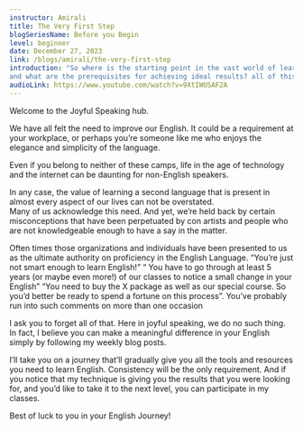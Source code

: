 ```yaml
---
instructor: Amirali
title: The Very First Step
blogSeriesName: Before you Begin
level: beginner
date: December 27, 2023
link: /blogs/amirali/the-very-first-step
introduction: "So where is the starting point in the vast world of learning English? 
and what are the prerequisites for achieving ideal results? all of this might sound overwhelming, but a little perspective shift is all you need!"
audioLink: https://www.youtube.com/watch?v=9XtIWUSAF2A
---
```



Welcome to the Joyful Speaking hub.   

We have all felt the need to improve our English. It could be a requirement at your workplace, or perhaps you’re someone like me who enjoys the elegance and simplicity of the language.  

Even if you belong to neither of these camps, life in the age of technology and the internet  can be daunting for non-English speakers.  


In any case, the value of learning a second language that is present in almost every aspect of our lives can not be overstated.  
Many of us acknowledge this need. And yet, we’re held back by certain misconceptions that have been perpetuated by con artists  and people who are not knowledgeable enough to have a say in the matter.  

Often times those organizations and individuals have been presented to us as the ultimate authority on proficiency in the English Language.
“You’re just not smart enough to learn English!” “ You have to go through at least 5 years (or maybe even more!) of our classes to notice a small change in your English” “You need to buy the X package as well as our special course. So you’d better be ready to spend a fortune on this process”. You’ve probably run into such comments on more than one occasion  

I ask you to forget all of that. Here in joyful speaking, we do no such thing. In fact, I believe you can make a meaningful difference in your English simply by following my weekly blog posts. 

I’ll take you on a journey that’ll gradually give you all the tools and resources you need to learn English. Consistency will be the only requirement. And if you notice that my technique is giving you the results that you were looking for, and you’d like to take it to the next level, you can participate in my classes.  

Best of luck to you in your English Journey!
